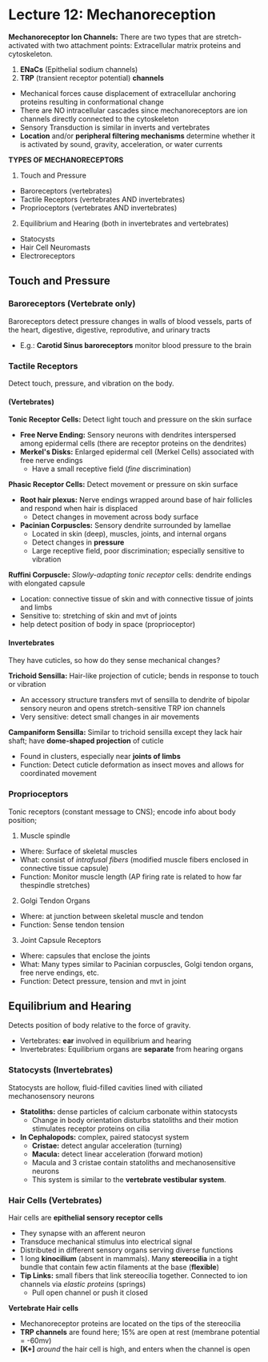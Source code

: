# Lecture 12: Mechanoreception

**Mechanoreceptor Ion Channels:** There are two types that are stretch-activated with two attachment points: Extracellular matrix proteins and cytoskeleton.

1. **ENaCs** (Epithelial sodium channels)
2. **TRP** (transient receptor potential) **channels**

* Mechanical forces cause displacement of extracellular anchoring proteins resulting in conformational change
* There are NO intracellular cascades since mechanoreceptors are ion channels directly connected to the cytoskeleton
* Sensory Transduction is similar in inverts and vertebrates 
* **Location** and/or **peripheral filtering mechanisms** determine whether it is activated by sound, gravity, acceleration, or water currents

**TYPES OF MECHANORECEPTORS**

1. Touch and Pressure
  * Baroreceptors (vertebrates)
  * Tactile Receptors (vertebrates AND invertebrates)
  * Proprioceptors (vertebrates AND invertebrates)
  
2. Equilibrium and Hearing (both in invertebrates and vertebrates)
  * Statocysts
  * Hair Cell Neuromasts
  * Electroreceptors

## Touch and Pressure

### Baroreceptors (Vertebrate only)
Baroreceptors detect pressure changes in walls of blood vessels, parts of the heart, digestive, digestive, reprodutive, and urinary tracts
* E.g.: **Carotid Sinus baroreceptors** monitor blood pressure to the brain

### Tactile Receptors
Detect touch, pressure, and vibration on the body.
#### (Vertebrates)
**Tonic Receptor Cells:** Detect light touch and pressure on the skin surface
* **Free Nerve Ending:** Sensory neurons with dendrites interspersed among epidermal cells (there are receptor proteins on the dendrites)
* **Merkel's Disks:** Enlarged epidermal cell (Merkel Cells) associated with free nerve endings
  * Have a small receptive field (*fine* discrimination)

**Phasic Receptor Cells:** Detect movement or pressure on skin surface
* **Root hair plexus:** Nerve endings wrapped around base of hair follicles and respond when hair is displaced
  * Detect changes in movement across body surface
* **Pacinian Corpuscles:** Sensory dendrite surrounded by lamellae
  * Located in skin (deep), muscles, joints, and internal organs
  * Detect changes in **pressure**
  * Large receptive field, poor discrimination; especially sensitive to vibration

**Ruffini Corpuscle:** *Slowly-adapting tonic receptor* cells: dendrite endings with elongated capsule
* Location: connective tissue of skin and with connective tissue of joints and limbs
* Sensitive to: stretching of skin and mvt of joints
* help detect position of body in space (proprioceptor)

#### Invertebrates
They have cuticles, so how do they sense mechanical changes?

**Trichoid Sensilla:** Hair-like projection of cuticle; bends in response to touch or vibration
* An accessory structure transfers mvt of sensilla to dendrite of bipolar sensory neuron and opens stretch-sensitive TRP ion channels
* Very sensitive: detect small changes in air movements

**Campaniform Sensilla:** Similar to trichoid sensilla except they lack hair shaft; have **dome-shaped projection** of cuticle
* Found in clusters, especially near **joints of limbs**
* Function: Detect cuticle deformation as insect moves and allows for coordinated movement

### Proprioceptors
Tonic receptors (constant message to CNS); encode info about body position; 

1. Muscle spindle
  * Where: Surface of skeletal muscles
  * What: consist of *intrafusal fibers* (modified muscle fibers enclosed in connective tissue capsule)
  * Function: Monitor muscle length (AP firing rate is related to how far thespindle stretches)
2. Golgi Tendon Organs
  * Where: at junction between skeletal muscle and tendon
  * Function: Sense tendon tension
3. Joint Capsule Receptors
  * Where: capsules that enclose the joints
  * What: Many types similar to Pacinian corpuscles, Golgi tendon organs, free nerve endings, etc.
  * Function: Detect pressure, tension and mvt in joint

## Equilibrium and Hearing
Detects position of body relative to the force of gravity.
* Vertebrates: **ear** involved in equilibrium and hearing
* Invertebrates: Equilibrium organs are **separate** from hearing organs

### Statocysts (Invertebrates)
Statocysts are hollow, fluid-filled cavities lined with ciliated mechanosensory neurons
* **Statoliths:** dense particles of calcium carbonate within statocysts
  * Change in body orientation disturbs statoliths and their motion stimulates receptor proteins on cilia
* **In Cephalopods:** complex, paired statocyst system
  * **Cristae:** detect angular acceleration (turning)
  * **Macula:** detect linear acceleration (forward motion)
  * Macula and 3 cristae contain statoliths and mechanosensitive neurons
  * This system is similar to the **vertebrate vestibular system**.

### Hair Cells (Vertebrates)
Hair cells are **epithelial sensory receptor cells**
* They synapse with an afferent neuron
* Transduce mechanical stimulus into electrical signal
* Distributed in different sensory organs serving diverse functions
* 1 long **kinocilium** (absent in mammals). Many **stereocilia** in a tight bundle that contain few actin filaments at the base (**flexible**)
* **Tip Links:** small fibers that link stereocilia together. Connected to ion channels via *elastic proteins* (springs)
  * Pull open channel or push it closed 

**Vertebrate Hair cells**
* Mechanoreceptor proteins are located on the tips of the stereocilia 
* **TRP channels** are found here; 15% are open at rest (membrane potential = -60mv)
* **[K+]** *around* the hair cell is high, and enters when the channel is open








